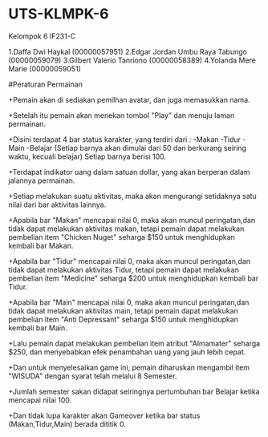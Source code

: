 # UTS-KLMPK-6

Kelompok 6
IF231-C

1.Daffa Dwi Haykal (00000057951)
2.Edgar Jordan Umbu Raya Tabungo (00000059079)
3.Gilbert Valerio Tanriono (00000058389)
4.Yolanda Mere Marie (00000059051)

#Peraturan Permainan

+Pemain akan di sediakan pemilhan avatar, dan juga memasukkan nama.

+Setelah itu pemain akan menekan tombol "Play" dan menuju laman permainan.

+Disini terdapat 4 bar status karakter, yang terdiri dari :
    -Makan
    -Tidur
    -Main
    -Belajar
    (Setiap barnya akan dimulai dari 50 dan berkurang seiring waktu, kecuali belajar)
    Setiap barnya berisi 100.

+Terdapat indikator uang dalam satuan dollar, yang akan berperan dalam jalannya permainan.

+Setiap melakukan suatu aktivitas, maka akan mengurangi setidaknya satu nilai dari bar aktivitas lainnya.

+Apabila bar "Makan" mencapai nilai 0, maka akan muncul peringatan,dan tidak dapat melakukan aktivitas makan,
 tetapi pemain dapat melakukan pembelian item "Chicken Nuget" seharga $150 untuk menghidupkan kembali bar Makan.

+Apabila bar "Tidur" mencapai nilai 0, maka akan muncul peringatan,dan tidak dapat melakukan aktivitas Tidur,
 tetapi pemain dapat melakukan pembelian item "Medicine" seharga $200 untuk menghidupkan kembali bar Tidur.

+Apabila bar "Main" mencapai nilai 0, maka akan muncul peringatan,dan tidak dapat melakukan aktivitas main,
 tetapi pemain dapat melakukan pembelian item "Anti Depressant" seharga $150 untuk menghidupkan kembali bar Main.

+Lalu pemain dapat melakukan pembelian item atribut "Almamater" seharga $250, dan menyebabkan efek penambahan uang yang jauh lebih cepat.

+Dan untuk menyelesaikan game ini, pemain diharuskan mengambil item "WISUDA" dengan syarat telah melalui 8 Semester.

+Jumlah semester sakan didapat seiringnya pertumbuhan bar Belajar ketika mencapai nilai 100.

+Dan tidak lupa karakter akan Gameover ketika bar status (Makan,Tidur,Main) berada dititik 0.

